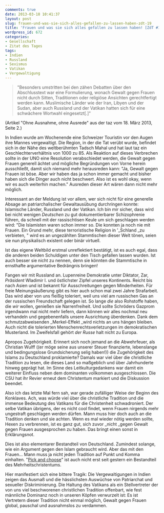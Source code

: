 ```yaml
---
comments: true
date: 2013-03-18 10:41:37
layout: post
slug: frauen-und-was-sie-sich-alles-gefallen-zu-lassen-haben-zdt-19
title: 'Frauen und was sie sich alles gefallen zu lassen haben! [ZdT #19]'
wordpress_id: 672
categories:
- Gesellschaft
- Zitat des Tages
tags:
- Indien
- Russland
- Sexismus
- Vatikan
- Vergewaltigung
---
```


> "Besonders umstritten bei den zähen Debatten über den Abschlusstext war eine Formulierung, wonach Gewalt gegen Frauen nicht durch Sitten, Traditionen oder religiöse Ansichten gerechtfertigt werden kann. Muslimische Länder wie der Iran, Libyen und der Sudan, aber auch Russland und der Vatikan hatten sich für eine schwächere Wortwahl eingesetzt[.]"




(Artikel "Ohne Ausnahme, ohne Ausrede" aus der taz vom 18. März 2013, Seite 2.)




<!-- more -->
In Indien wurde am Wochenende eine Schweizer Touristin vor den Augen ihre Mannes vergewaltigt. Die Region, in der die Tat verübt wurde, befindet sich in der Nähe des weltberühmten Tadsch Mahal und hat laut taz ein Geschlechterverhältnis von 1000 zu 85. Als Reaktion auf dieses Verbrechen sollte in der UNO eine Resolution verabschiedet werden, die Gewalt gegen Frauen generell ächtet und mögliche Begründungen von Vorne herein ausschließt, damit sich niemand mehr herausreden kann: "Ja, Gewalt gegen Frauen ist böse. Aber wir haben das ja schon immer gemacht und bisher haben sich die Dinger auch nicht beschwert. Also ist es wohl okay, wenn wir es auch weiterhin machen." Ausreden dieser Art wären dann nicht mehr möglich.


Interessant an der Meldung ist vor allem, wer sich nicht für eine generelle Absage an patriarchalischer Gewaltausübung durchringen konnte: Islamische Länder, Russland und der Vatikan. Ich bin mir sicher, dass wird bei nicht wenigen _Deutschen_ zu gut dokumentierbarer Schizophrenie führen, da schnell mit der rassischtisen Keule um sich geschlagen werden wird: "Die Islamisten waren schon immer so. Die konnten ja noch nie mit Frauen. Ein Grund mehr, diese terroristische Religion in '_Schland _zu verbieten, " wird es an ungezählten Stammtischen dieser Welt tönen, seien sie nun physikalisch existent oder binär virtuell.

Ist das eigene Weltbild erstmal unreflektiert bestätigt, ist es auch egal, dass die anderen beiden Schuldigen unter den Tisch gefallen lassen wurden. Ist auch besser sie nicht zu nennen, denn sie könnten die Stammtische in ernsthafte argumentative Bedrängnis bringen!

Fangen wir mit Russland an. Lupenreine Demokratie unter Diktator, Zar, _Präsident_ Wladimir I. und östlichster Zipfel unseres Kontinents. Reicht bis nach Asien und ist bekannt für Ausschreitungen gegen Minderheiten. Für freie Meinungsäußerung gibt es hier auch schon mal zwei Jahre Strafarbeit. Das wird aber von uns fleißig toleriert, weil uns viel am russischen Gas an der russischen Freundschaft gelegen ist. So lange _die_ also Rohstoffe haben, die _wir_ wollen, genießen sie Narrenfreiheit. Und sollte Schröders Gazprom irgendwann mal nicht mehr liefern, dann können wir alles nochmal neu verhandeln und gegebenenfalls unsere Ausrichtung überdenken. Dank dem schmutzabweisenden _Merkel-Effekt _wird nichts an uns hängen bleiben. Auch nicht die tolerierten Menschenrechtsverletzungen im demokratischen Musterland. Im Zweifelsfall gehört _der Russe_ halt nicht zu Europa.

Apropos Zugehörigkeit. Erinnert sich noch jemand an die Abwehrfeuer, als Christian Wulff ((er möge seine aus unserer Steuer finanzierte, lebenslange und bedingungslose Grundsicherung selig haben!)) die Zugehörigkeit des Islams zu Deutschland proklamierte? Damals war viel über die christliche Tradition zu lesen, die dieses Land so maßgeblich und über Jahrhunderte hinweg geprägt hat. Im Sinne des Leitkulturgedankens war damit ein weiterer Einfluss neben dem dominanten vollkommen ausgeschlossen. Die CSU hat ihr Revier erneut dem Christentum markiert und die Diskussion beendet.

Also ich das letzte Mal fern sah, war gerade zufälliger Weise der Beginn des Konklaves. Ach, was würde viel über die christliche Tradition und die immense Bedeutung des Vatikans für die Christenheit schwadroniert. Der selbe Vatikan übrigens, der es nicht cool findet, wenn Frauen nirgends mehr ungestraft geschlagen werden dürfen. Mann muss hier doch auch an die Tradition denken und sie achten. Wenn es mal wieder nötig werden sollte, Hexen zu verbrennen, ist es ganz gut, sich zuvor _nicht _gegen Gewalt gegen Frauen ausgesprochen zu haben. Das bringt einen sonst in Erklärungsnot.

Dies ist also elementarer Bestandteil von Deutschland. Zumindest solange, wie ein Argument gegen den Islam gebraucht wird. Aber das mit den Frauen... Mann muss ja nicht jeden Tradition auf Punkt und Komma einhalten. "[Pick and choose](http://www.funnyordie.com/videos/c0cf508ff8/prop-8-the-musical-starring-jack-black-john-c-reilly-and-many-more-from-fod-team-jack-black-craig-robinson-john-c-reilly-and-rashida-jones)" ist auch nicht erst seit gestern ein Bestandteil des Mehrheitschristentums.

Hier manifestiert sich eine bittere Tragik: Die Vergewaltigungen in Indien zeigen das Ausmaß und die hässlichsten Auswüchse von Patriarchat und sexueller Diskriminierung. Die Haltung des Vatikans als ein Stellvertreter der von uns viel beschworenen christlichen Tradition offenbart, wie fest männliche Dominanz noch in unseren Köpfen verwurzelt ist: Es ist Vertretern dieser Tradition nicht einmal möglich, Gewalt gegen Frauen global, pauschal und ausnahmslos zu verdammen.
